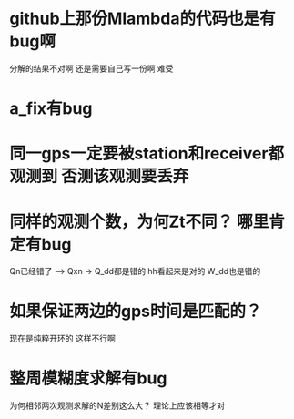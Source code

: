 # github上那份Mlambda的代码也是有bug啊 
分解的结果不对啊 还是需要自己写一份啊 难受

# a_fix有bug

# 同一gps一定要被station和receiver都观测到 否测该观测要丢弃

# 同样的观测个数，为何Zt不同？  哪里肯定有bug
 Qn已经错了 --> Qxn -> Q_dd都是错的 hh看起来是对的
 W_dd也是错的

 # 如果保证两边的gps时间是匹配的？
 现在是纯粹开环的 这样不行啊


 # 整周模糊度求解有bug 
 为何相邻两次观测求解的N差别这么大？ 理论上应该相等才对